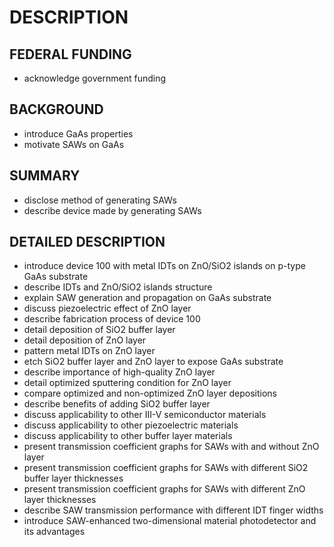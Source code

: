 # DESCRIPTION

## FEDERAL FUNDING

- acknowledge government funding

## BACKGROUND

- introduce GaAs properties
- motivate SAWs on GaAs

## SUMMARY

- disclose method of generating SAWs
- describe device made by generating SAWs

## DETAILED DESCRIPTION

- introduce device 100 with metal IDTs on ZnO/SiO2 islands on p-type GaAs substrate
- describe IDTs and ZnO/SiO2 islands structure
- explain SAW generation and propagation on GaAs substrate
- discuss piezoelectric effect of ZnO layer
- describe fabrication process of device 100
- detail deposition of SiO2 buffer layer
- detail deposition of ZnO layer
- pattern metal IDTs on ZnO layer
- etch SiO2 buffer layer and ZnO layer to expose GaAs substrate
- describe importance of high-quality ZnO layer
- detail optimized sputtering condition for ZnO layer
- compare optimized and non-optimized ZnO layer depositions
- describe benefits of adding SiO2 buffer layer
- discuss applicability to other III-V semiconductor materials
- discuss applicability to other piezoelectric materials
- discuss applicability to other buffer layer materials
- present transmission coefficient graphs for SAWs with and without ZnO layer
- present transmission coefficient graphs for SAWs with different SiO2 buffer layer thicknesses
- present transmission coefficient graphs for SAWs with different ZnO layer thicknesses
- describe SAW transmission performance with different IDT finger widths
- introduce SAW-enhanced two-dimensional material photodetector and its advantages

